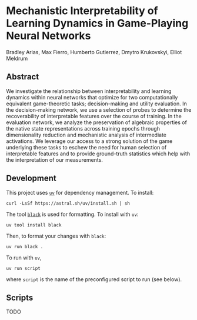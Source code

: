 # Mechanistic Interpretability of Learning Dynamics in Game-Playing Neural Networks

Bradley Arias, Max Fierro, Humberto Gutierrez, Dmytro Krukovskyi, Elliot Meldrum

## Abstract

We investigate the relationship between interpretability and learning dynamics within neural networks that optimize for two computationally equivalent game-theoretic tasks; decision-making and utility evaluation. In the decision-making network, we use a selection of probes to determine the recoverability of interpretable features over the course of training. In the evaluation network, we analyze the preservation of algebraic properties of the native state representations across training epochs through dimensionality reduction and mechanistic analysis of intermediate activations. We leverage our access to a strong solution of the game underlying these tasks to eschew the need for human selection of interpretable features and to provide ground-truth statistics which help with the interpretation of our measurements.

## Development 

This project uses [`uv`](https://github.com/astral-sh/uv) for dependency management. To install:

```
curl -LsSf https://astral.sh/uv/install.sh | sh
```

The tool [`black`](https://github.com/psf/black) is used for formatting. To install with `uv`:

```
uv tool install black
```

Then, to format your changes with `black`:

```
uv run black .
```

To run with `uv`,

```
uv run script
```

where `script` is the name of the preconfigured script to run (see below).

## Scripts

TODO
